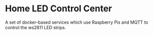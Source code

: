 # Home LED Control Center

A set of docker-based services which use Raspberry Pis and MQTT to control the ws2811 LED strips.
